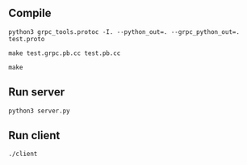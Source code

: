 ## Compile

`python3 grpc_tools.protoc -I. --python_out=. --grpc_python_out=. test.proto`

`make test.grpc.pb.cc test.pb.cc`

`make`

## Run server

`python3 server.py`

## Run client

`./client`

